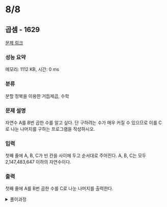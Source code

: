 # 8/8
## 곱셈 - 1629 

[문제 링크](https://www.acmicpc.net/problem/1629) 

### 성능 요약

메모리: 1112 KB, 시간: 0 ms

### 분류

분할 정복을 이용한 거듭제곱, 수학

### 문제 설명

<p>자연수 A를 B번 곱한 수를 알고 싶다. 단 구하려는 수가 매우 커질 수 있으므로 이를 C로 나눈 나머지를 구하는 프로그램을 작성하시오.</p>

### 입력 

 <p>첫째 줄에 A, B, C가 빈 칸을 사이에 두고 순서대로 주어진다. A, B, C는 모두 2,147,483,647 이하의 자연수이다.</p>

### 출력 

 <p>첫째 줄에 A를 B번 곱한 수를 C로 나눈 나머지를 출력한다.</p>



<details>
<summary>풀이과정</summary>
<div markdown="1">

[피보나치 수6](../0731/) 문제 풀 때 사용했던 기법.<br>
a의 11제곱의 경우 11 => 1011(2) => a^8 * a^2 * a^1<br>
수가 오버플로우 나지 않게 그때그때 나머지 연산 해주자

</div>
</details>
